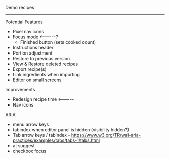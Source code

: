 Demo recipes

-----

Potential Features
- Pixel nav icons
- Focus mode <-----?
    - Finished button (sets cooked count)
- Instructions header
- Portion adjustment
- Restore to previous version
- View & Restore deleted recipes
- Export recipe(s)
- Link ingredients when importing
- Editor on small screens

Improvements
- Redesign recipe time <-----
- Nav icons

ARIA
- menu arrow keys
- tabindex when editor panel is hidden (visibility hidden?)
- Tab arrow keys / tabindex - https://www.w3.org/TR/wai-aria-practices/examples/tabs/tabs-1/tabs.html
- at suggest
- checkbox focus
